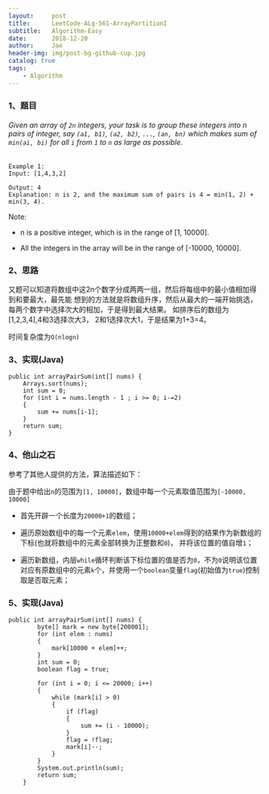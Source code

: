```yaml
---
layout:     post
title:      LeetCode-ALg-561-ArrayPartitionI
subtitle:   Algorithm-Easy
date:       2018-12-20
author:     Jae
header-img: img/post-bg-github-cup.jpg
catalog: true
tags:
    - Algorithm
---
```

### 1、题目

###### Given an array of ```2n``` integers, your task is to group these integers into n pairs of integer, say ```(a1, b1)```, ```(a2, b2)```, ```...```, ```(an, bn)``` which makes sum of ```min(ai, bi)``` for all ```i``` from ```1``` to ```n``` as large as possible.

    Example 1:
    Input: [1,4,3,2]

    Output: 4
    Explanation: n is 2, and the maximum sum of pairs is 4 = min(1, 2) + min(3, 4).

Note:

- n is a positive integer, which is in the range of [1, 10000].

- All the integers in the array will be in the range of [-10000, 10000].


### 2、思路

又题可以知道将数组中这2n个数字分成两两一组，然后将每组中的最小值相加得到和要最大，最先能
想到的方法就是将数组升序，然后从最大的一端开始挑选，每两个数字中选择次大的相加，于是得到最大结果。
如排序后的数组为[1,2,3,4],4和3选择次大3， 2和1选择次大1，于是结果为1+3=4。

时间复杂度为```O(nlogn)```

### 3、实现(Java)

    public int arrayPairSum(int[] nums) {
        Arrays.sort(nums);
        int sum = 0;
        for (int i = nums.length - 1 ; i >= 0; i-=2)
        {
            sum += nums[i-1];
        }
        return sum;
    }
### 4、他山之石
参考了其他人提供的方法，算法描述如下：

由于题中给出```n```的范围为```[1, 10000]```，数组中每一个元素取值范围为```[-10000, 10000]```

- 首先开辟一个长度为```20000+1```的数组；

- 遍历原始数组中的每一个元素```elem```，使用```10000+elem```得到的结果作为新数组的下标(也就将数组中的元素全部转换为正整数和```0```)，
并将该位置的值自增```1```；

- 遍历新数组，内层```while```循环判断该下标位置的值是否为```0```，不为```0```说明该位置对应有原数组中的元素```k```个，并使用一个```boolean```变量```flag```(初始值为```true```)控制取是否取元素；

### 5、实现(Java)
    public int arrayPairSum(int[] nums) {
            byte[] mark = new byte[200001];
            for (int elem : nums)
            {
                mark[10000 + elem]++;
            }
            int sum = 0;
            boolean flag = true;

            for (int i = 0; i <= 20000; i++)
            {
                while (mark[i] > 0)
                {
                    if (flag)
                    {
                        sum += (i - 10000);
                    }
                    flag = !flag;
                    mark[i]--;
                }
            }
            System.out.println(sum);
            return sum;
        }
